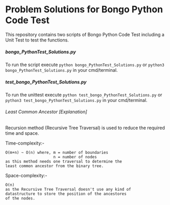 # Problem Solutions for Bongo Python Code Test
This repository contains two scripts of Bongo Python Code Test including a Unit Test to test the functions.

##### bongo_PythonTest_Solutions.py
To run the script execute `python bongo_PythonTest_Solutions.py` or `python3 bongo_PythonTest_Solutions.py` in your cmd/terminal.

##### test_bongo_PythonTest_Solutions.py
To run the unittest execute `python test_bongo_PythonTest_Solutions.py` or `python3 test_bongo_PythonTest_Solutions.py` in your cmd/terminal.

###### Least Common Ancestor \[Explanation\]
Recursion method (Recursive Tree Traversal) is used to reduce the required time and space.

Time-complexity:- 

    O(m+n) ~ O(n) where, m = number of boundaries
                         n = number of nodes
    as this method needs one traversal to determine the
    least common ancestor from the binary tree.

Space-complexity:-

    O(n)
    as the Recursive Tree Traversal doesn't use any kind of
    datastructure to store the position of the ancestores
    of the nodes.
